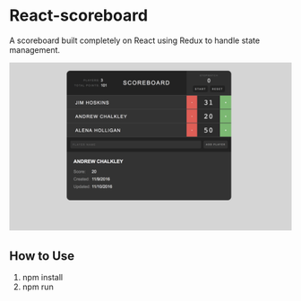 # React-scoreboard

A scoreboard built completely on React using Redux to handle state management.

![This is the scoreboard page](https://github.com/rickysychan/React-redux-scoreboard/blob/master/imgs/scoreboard.png)

## How to Use

1) npm install
2) npm run
